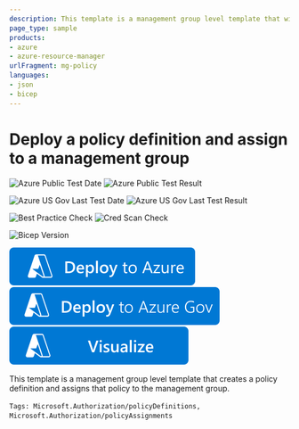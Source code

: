 ```yaml
---
description: This template is a management group level template that will create a policy definition and assign that policy to the target management group.  Currently, this template cannot be deployed via the Azure Portal.
page_type: sample
products:
- azure
- azure-resource-manager
urlFragment: mg-policy
languages:
- json
- bicep
---
```

# Deploy a policy definition and assign to a management group

![Azure Public Test Date](https://azurequickstartsservice.blob.core.windows.net/badges/managementgroup-deployments/mg-policy/PublicLastTestDate.svg)
![Azure Public Test Result](https://azurequickstartsservice.blob.core.windows.net/badges/managementgroup-deployments/mg-policy/PublicDeployment.svg)

![Azure US Gov Last Test Date](https://azurequickstartsservice.blob.core.windows.net/badges/managementgroup-deployments/mg-policy/FairfaxLastTestDate.svg)
![Azure US Gov Last Test Result](https://azurequickstartsservice.blob.core.windows.net/badges/managementgroup-deployments/mg-policy/FairfaxDeployment.svg)

![Best Practice Check](https://azurequickstartsservice.blob.core.windows.net/badges/managementgroup-deployments/mg-policy/BestPracticeResult.svg)
![Cred Scan Check](https://azurequickstartsservice.blob.core.windows.net/badges/managementgroup-deployments/mg-policy/CredScanResult.svg)

![Bicep Version](https://azurequickstartsservice.blob.core.windows.net/badges/managementgroup-deployments/mg-policy/BicepVersion.svg)

[![Deploy To Azure](https://raw.githubusercontent.com/Azure/azure-quickstart-templates/master/1-CONTRIBUTION-GUIDE/images/deploytoazure.svg?sanitize=true)](https://portal.azure.com/#create/Microsoft.Template/uri/https%3A%2F%2Fraw.githubusercontent.com%2FAzure%2Fazure-quickstart-templates%2Fmaster%2Fmanagementgroup-deployments%2Fmg-policy%2Fazuredeploy.json)
[![Deploy To Azure US Gov](https://raw.githubusercontent.com/Azure/azure-quickstart-templates/master/1-CONTRIBUTION-GUIDE/images/deploytoazuregov.svg?sanitize=true)](https://portal.azure.us/#create/Microsoft.Template/uri/https%3A%2F%2Fraw.githubusercontent.com%2FAzure%2Fazure-quickstart-templates%2Fmaster%2Fmanagementgroup-deployments%2Fmg-policy%2Fazuredeploy.json)
[![Visualize](https://raw.githubusercontent.com/Azure/azure-quickstart-templates/master/1-CONTRIBUTION-GUIDE/images/visualizebutton.svg?sanitize=true)](http://armviz.io/#/?load=https%3A%2F%2Fraw.githubusercontent.com%2FAzure%2Fazure-quickstart-templates%2Fmaster%2Fmanagementgroup-deployments%2Fmg-policy%2Fazuredeploy.json)

This template is a management group level template that creates a policy definition and assigns that policy to the management group.

`Tags: Microsoft.Authorization/policyDefinitions, Microsoft.Authorization/policyAssignments`
